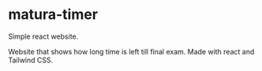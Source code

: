 # matura-timer
Simple react website.

Website that shows how long time is left till final exam.
Made with react and Tailwind CSS.

